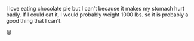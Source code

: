 I love eating chocolate pie but I can't because it makes my stomach hurt badly. If I could eat it, I would probably weight 1000 lbs. so it is probably a good thing that I can't.

:smile: 

